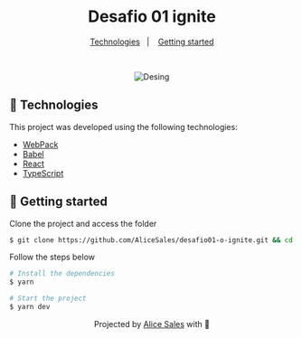 <h1 align="center"> Desafio 01 ignite </h1>

<p align="center">
  <a href="#technologies">Technologies</a>&nbsp;&nbsp;&nbsp;|&nbsp;&nbsp;&nbsp;
  <a href="#-layout">Getting started</a>
</p>

<br>

<p align="center">
  <img alt="Desing" title="Desing" src="https://raw.githubusercontent.com/AliceSales/desafio01-o-ignite/main/public/design.png" />
</p>

## 🧪 Technologies

This project was developed using the following technologies:

- [WebPack](https://webpack.js.org/)
- [Babel](https://babeljs.io/)
- [React](https://reactjs.org)
- [TypeScript](https://www.typescriptlang.org/)

## 🚀 Getting started

Clone the project and access the folder

```bash
$ git clone https://github.com/AliceSales/desafio01-o-ignite.git && cd desafio01-o-ignite
```

Follow the steps below

```bash
# Install the dependencies
$ yarn

# Start the project
$ yarn dev
```
<p align="center">Projected by <a href="https://github.com/AliceSales/">Alice Sales</a> with 💜</p>
